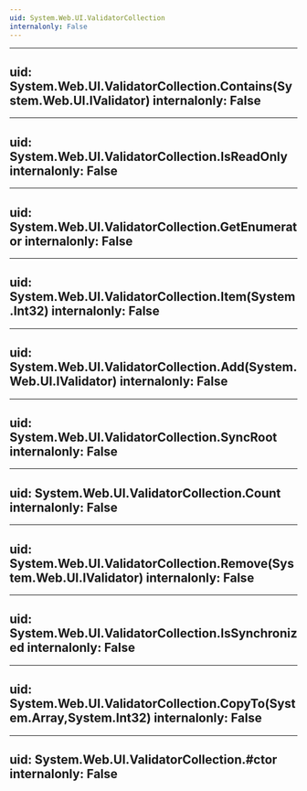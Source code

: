 ```yaml
---
uid: System.Web.UI.ValidatorCollection
internalonly: False
---
```


---
uid: System.Web.UI.ValidatorCollection.Contains(System.Web.UI.IValidator)
internalonly: False
---

---
uid: System.Web.UI.ValidatorCollection.IsReadOnly
internalonly: False
---

---
uid: System.Web.UI.ValidatorCollection.GetEnumerator
internalonly: False
---

---
uid: System.Web.UI.ValidatorCollection.Item(System.Int32)
internalonly: False
---

---
uid: System.Web.UI.ValidatorCollection.Add(System.Web.UI.IValidator)
internalonly: False
---

---
uid: System.Web.UI.ValidatorCollection.SyncRoot
internalonly: False
---

---
uid: System.Web.UI.ValidatorCollection.Count
internalonly: False
---

---
uid: System.Web.UI.ValidatorCollection.Remove(System.Web.UI.IValidator)
internalonly: False
---

---
uid: System.Web.UI.ValidatorCollection.IsSynchronized
internalonly: False
---

---
uid: System.Web.UI.ValidatorCollection.CopyTo(System.Array,System.Int32)
internalonly: False
---

---
uid: System.Web.UI.ValidatorCollection.#ctor
internalonly: False
---
